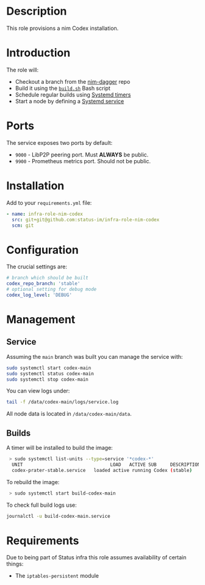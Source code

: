 # Description

This role provisions a nim Codex installation.

# Introduction

The role will:

* Checkout a branch from the [nim-dagger](https://github.com/status-im/nim-dagger/) repo
* Build it using the [`build.sh`](./templates/build.sh.j2) Bash script
* Schedule regular builds using [Systemd timers](https://www.freedesktop.org/software/systemd/man/systemd.timer.html)
* Start a node by defining a [Systemd service](https://www.freedesktop.org/software/systemd/man/systemd.service.html)

# Ports

The service exposes two ports by default:

* `9000` - LibP2P peering port. Must __ALWAYS__ be public.
* `9900` - Prometheus metrics port. Should not be public.

# Installation

Add to your `requirements.yml` file:
```yaml
- name: infra-role-nim-codex
  src: git+git@github.com:status-im/infra-role-nim-codex
  scm: git
```

# Configuration

The crucial settings are:
```yaml
# branch which should be built
codex_repo_branch: 'stable'
# optional setting for debug mode
codex_log_level: 'DEBUG'
```

# Management

## Service

Assuming the `main` branch was built you can manage the service with:
```sh
sudo systemctl start codex-main
sudo systemctl status codex-main
sudo systemctl stop codex-main
```
You can view logs under:
```sh
tail -f /data/codex-main/logs/service.log
```
All node data is located in `/data/codex-main/data`.

## Builds

A timer will be installed to build the image:
```sh
 > sudo systemctl list-units --type=service '*codex-*'
  UNIT                                LOAD   ACTIVE SUB     DESCRIPTION
  codex-prater-stable.service   loaded active running Codex (stable)
```
To rebuild the image:
```sh
 > sudo systemctl start build-codex-main
```
To check full build logs use:
```sh
journalctl -u build-codex-main.service
```

# Requirements

Due to being part of Status infra this role assumes availability of certain things:

* The `iptables-persistent` module

